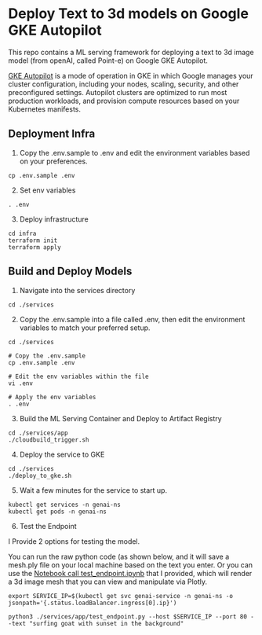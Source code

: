 # Deploy Text to 3d models on Google GKE Autopilot

This repo contains a ML serving framework for deploying a text to 3d image model (from openAI, called Point-e) on Google GKE Autopilot. 

[GKE Autopilot](https://cloud.google.com/kubernetes-engine/docs/concepts/autopilot-overview) is a mode of operation in GKE in which Google manages your cluster configuration, including your nodes, scaling, security, and other preconfigured settings. Autopilot clusters are optimized to run most production workloads, and provision compute resources based on your Kubernetes manifests.

## Deployment Infra

1. Copy the .env.sample to .env and edit the environment variables based on your preferences. 

```
cp .env.sample .env
```

2. Set env variables

```
. .env
```

3. Deploy infrastructure

```
cd infra
terraform init
terraform apply
```

## Build and Deploy Models

1. Navigate into the services directory

```
cd ./services
```

2. Copy the .env.sample into a file called .env, then edit the environment variables to match your preferred setup.

```
cd ./services

# Copy the .env.sample
cp .env.sample .env

# Edit the env variables within the file
vi .env

# Apply the env variables
. .env
```

3. Build the ML Serving Container and Deploy to Artifact Registry

```
cd ./services/app
./cloudbuild_trigger.sh
```

4. Deploy the service to GKE

```
cd ./services
./deploy_to_gke.sh
```

5. Wait a few minutes for the service to start up.

```
kubectl get services -n genai-ns
kubectl get pods -n genai-ns
```

6. Test the Endpoint

I Provide 2 options for testing the model. 

You can run the raw python code (as shown below, and it will save a mesh.ply file on your local machine based on the text you enter. Or you can use the [Notebook call test_endpoint.ipynb](./services/app/test_endpoint.ipynb) that I provided, which will render a 3d image mesh that you can view and manipulate via Plotly. 

```
export SERVICE_IP=$(kubectl get svc genai-service -n genai-ns -o jsonpath='{.status.loadBalancer.ingress[0].ip}')

python3 ./services/app/test_endpoint.py --host $SERVICE_IP --port 80 --text "surfing goat with sunset in the background"
```



